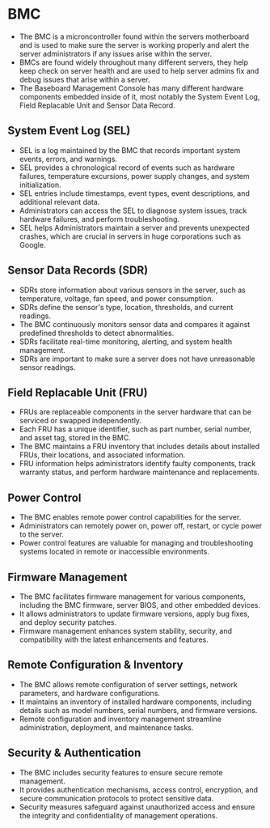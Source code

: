 # BMC
* The BMC is a microncontroller found within the servers motherboard and is used to make sure the server is working properly and alert the server administrators if any issues arise within the server.
* BMCs are found widely throughout many different servers, they help keep check on server health and are used to help server admins fix and debug issues that arise within a server.
* The Baseboard Management Console has many different hardware components embedded inside of it, most notably the System Event Log, Field Replacable Unit and Sensor Data Record. 

## System Event Log (SEL)
* SEL is a log maintained by the BMC that records important system events, errors, and warnings.
* SEL provides a chronological record of events such as hardware failures, temperature excursions, power supply changes, and system initialization.
* SEL entries include timestamps, event types, event descriptions, and additional relevant data.
* Administrators can access the SEL to diagnose system issues, track hardware failures, and perform troubleshooting.
* SEL helps Administrators maintain a server and prevents unexpected crashes, which are crucial in servers in huge corporations such as Google.

## Sensor Data Records (SDR)
* SDRs store information about various sensors in the server, such as temperature, voltage, fan speed, and power consumption.
* SDRs define the sensor's type, location, thresholds, and current readings.
* The BMC continuously monitors sensor data and compares it against predefined thresholds to detect abnormalities.
* SDRs facilitate real-time monitoring, alerting, and system health management.
* SDRs are important to make sure a server does not have unreasonable sensor readings.

## Field Replacable Unit (FRU)
* FRUs are replaceable components in the server hardware that can be serviced or swapped independently.
* Each FRU has a unique identifier, such as part number, serial number, and asset tag, stored in the BMC.
* The BMC maintains a FRU inventory that includes details about installed FRUs, their locations, and associated information.
* FRU information helps administrators identify faulty components, track warranty status, and perform hardware maintenance and replacements.

## Power Control
* The BMC enables remote power control capabilities for the server.
* Administrators can remotely power on, power off, restart, or cycle power to the server.
* Power control features are valuable for managing and troubleshooting systems located in remote or inaccessible environments.

## Firmware Management
* The BMC facilitates firmware management for various components, including the BMC firmware, server BIOS, and other embedded devices.
* It allows administrators to update firmware versions, apply bug fixes, and deploy security patches.
* Firmware management enhances system stability, security, and compatibility with the latest enhancements and features.

## Remote Configuration & Inventory
* The BMC allows remote configuration of server settings, network parameters, and hardware configurations.
* It maintains an inventory of installed hardware components, including details such as model numbers, serial numbers, and firmware versions.
* Remote configuration and inventory management streamline administration, deployment, and maintenance tasks.

## Security & Authentication
* The BMC includes security features to ensure secure remote management.
* It provides authentication mechanisms, access control, encryption, and secure communication protocols to protect sensitive data.
* Security measures safeguard against unauthorized access and ensure the integrity and confidentiality of management operations.
